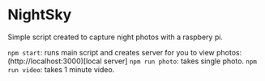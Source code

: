 # NightSky

Simple script created to capture night photos with a raspbery pi.

`npm start`: runs main script and creates server for you to view photos: (http://localhost:3000)[local server]
`npm run photo`: takes single photo.
`npm run video`: takes 1 minute video.